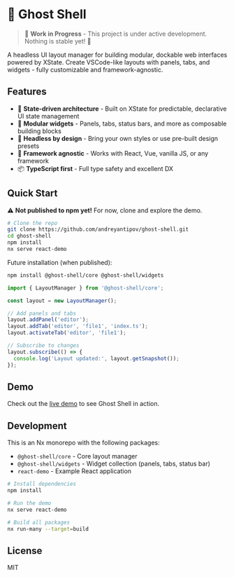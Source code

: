 # 👻 Ghost Shell

> 🚧 **Work in Progress** - This project is under active development. Nothing is stable yet! 🚧

A headless UI layout manager for building modular, dockable web interfaces powered by XState. Create VSCode-like layouts with panels, tabs, and widgets - fully customizable and framework-agnostic.

## Features

- 🎯 **State-driven architecture** - Built on XState for predictable, declarative UI state management
- 🧩 **Modular widgets** - Panels, tabs, status bars, and more as composable building blocks
- 🎨 **Headless by design** - Bring your own styles or use pre-built design presets
- 🔌 **Framework agnostic** - Works with React, Vue, vanilla JS, or any framework
- 📦 **TypeScript first** - Full type safety and excellent DX

## Quick Start

⚠️ **Not published to npm yet!** For now, clone and explore the demo.

```bash
# Clone the repo
git clone https://github.com/andreyantipov/ghost-shell.git
cd ghost-shell
npm install
nx serve react-demo
```

Future installation (when published):
```bash
npm install @ghost-shell/core @ghost-shell/widgets
```

```typescript
import { LayoutManager } from '@ghost-shell/core';

const layout = new LayoutManager();

// Add panels and tabs
layout.addPanel('editor');
layout.addTab('editor', 'file1', 'index.ts');
layout.activateTab('editor', 'file1');

// Subscribe to changes
layout.subscribe(() => {
  console.log('Layout updated:', layout.getSnapshot());
});
```

## Demo

Check out the [live demo](https://andreyantipov.github.io/ghost-shell/) to see Ghost Shell in action.

## Development

This is an Nx monorepo with the following packages:

- `@ghost-shell/core` - Core layout manager
- `@ghost-shell/widgets` - Widget collection (panels, tabs, status bar)
- `react-demo` - Example React application

```bash
# Install dependencies
npm install

# Run the demo
nx serve react-demo

# Build all packages
nx run-many --target=build
```

## License

MIT